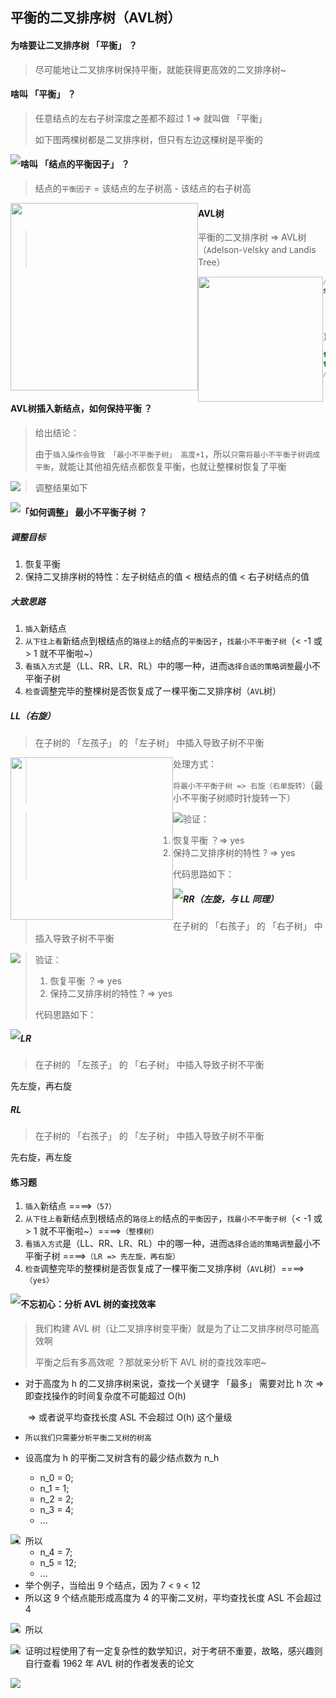 ## 平衡的二叉排序树（AVL树）

#### 为啥要让二叉排序树 「平衡」 ？

> 尽可能地让二叉排序树保持平衡，就能获得更高效的二叉排序树~

#### 啥叫 「平衡」 ？

> 任意结点的左右子树深度之差都不超过 1 => 就叫做 「平衡」
>
> 如下图两棵树都是二叉排序树，但只有左边这棵树是平衡的

<img src='https://gitee.com/pj-l/imgs-1/raw/master/screenShot/image-20211105172817700.png' style='float: left;'></img>

#### 啥叫 「结点的平衡因子」 ？

> 结点的`平衡因子` = 该结点的左子树高 - 该结点的右子树高

<img src='https://gitee.com/pj-l/imgs-1/raw/master/screenShot/image-20211114094537851.png' style='float: left; height: 300px;'></img>

#### AVL树

> 平衡的二叉排序树 => AVL树（`A`delson-`V`elsky and `L`andis Tree）

<img src='https://gitee.com/pj-l/imgs-1/raw/master/screenShot/image-20211114092013219.png' style='float: left; height: 200px;'></img>

```c
/*-- 定义 AVL 树 --*/
struct Node {
  char data;
  struct Node * lChild;
  struct Node * rChild;
  int balance; // 结点的平衡因子
};

typedef struct Node AVL_Node;
typedef struct Node * AVL_Tree;
/*-- 定义 AVL 树 --*/
```

#### AVL树插入新结点，如何保持平衡 ？

> 给出结论：
>
> ​	由于`插入操作会导致 「最小不平衡子树」 高度+1`，所以`只需将最小不平衡子树调成平衡`，就能让其他祖先结点都恢复平衡，也就让整棵树恢复了平衡

<img src='https://gitee.com/pj-l/imgs-1/raw/master/screenShot/image-20211115083504231.png' style='float: left;'></img>

> 调整结果如下

<img src='https://gitee.com/pj-l/imgs-1/raw/master/screenShot/image-20211114095849335.png' style='float: left;'></img>

#### 「如何调整」 最小不平衡子树 ？

##### 调整目标

1. 恢复平衡
2. 保持二叉排序树的特性：左子树结点的值 < 根结点的值 < 右子树结点的值

##### 大致思路

1. `插入`新结点
2. `从下往上看`新结点到根结点的`路径上的`结点的`平衡因子`，`找最小不平衡子树`（< -1 或 > 1 就不平衡啦~）
3. `看插入方式`是（LL、RR、LR、RL）中的哪一种，进而`选择合适的策略调整`最小不平衡子树
4. `检查`调整完毕的整棵树是否恢复成了一棵平衡二叉排序树（`AVL`树）

##### LL（右旋）

> 在子树的 「左孩子」 的 「左子树」 中插入导致子树不平衡

<img src='https://gitee.com/pj-l/imgs-1/raw/master/screenShot/image-20211114101932530.png' style='float: left; height: 260px;'></img>

> 处理方式：
>
> ​	`将最小不平衡子树 => 右旋（右单旋转）`（最小不平衡子树顺时针旋转一下）

<img src='https://gitee.com/pj-l/imgs-1/raw/master/screenShot/image-20211114103524241.png' style='float: left;'></img>

> 验证：
>
> 1. 恢复平衡 ？=> yes
> 2. 保持二叉排序树的特性 ? => yes
> 
> 代码思路如下：

<img src='https://gitee.com/pj-l/imgs-1/raw/master/screenShot/image-20211115091315402.png' style='float: left;'></img>

##### RR（左旋，与 LL 同理）

> 在子树的 「右孩子」 的 「右子树」 中插入导致子树不平衡

<img src='https://gitee.com/pj-l/imgs-1/raw/master/screenShot/image-20211114104609950.png' style='float: left;'></img>

> 验证：
>
> 1. 恢复平衡 ？=> yes
> 2. 保持二叉排序树的特性 ? => yes
>
> 代码思路如下：

<img src='https://gitee.com/pj-l/imgs-1/raw/master/screenShot/image-20211115091625722.png' style='float: left;'></img>

##### LR

> 在子树的 「左孩子」 的 「右子树」 中插入导致子树不平衡

先左旋，再右旋

##### RL

> 在子树的 「右孩子」 的 「左子树」 中插入导致子树不平衡

先右旋，再左旋

#### 练习题

1. `插入`新结点 ====>`（57）`
2. `从下往上看`新结点到根结点的`路径上的`结点的`平衡因子`，`找最小不平衡子树`（< -1 或 > 1 就不平衡啦~）====>`（整棵树）`
3. `看插入方式`是（LL、RR、LR、RL）中的哪一种，进而`选择合适的策略调整`最小不平衡子树 ====>`（LR => 先左旋，再右旋）`
4. `检查`调整完毕的整棵树是否恢复成了一棵平衡二叉排序树（`AVL`树）====>`（yes）`

<img src='https://gitee.com/pj-l/imgs-1/raw/master/screenShot/image-20211115101321294.png' style='float: left;'></img>

#### 不忘初心：分析 AVL 树的查找效率

> 我们构建 AVL 树（让二叉排序树变平衡）就是为了让二叉排序树尽可能高效啊
>
> 平衡之后有多高效呢 ？那就来分析下 AVL 树的查找效率吧~



- 对于高度为 h 的二叉排序树来说，查找一个关键字 「最多」 需要对比 h 次 => 即查找操作的时间复杂度不可能超过 O(h)

  ​													     => 或者说平均查找长度 ASL 不会超过 O(h) 这个量级

- `所以我们只需要分析平衡二叉树的树高`



- 设高度为 h 的平衡二叉树含有的最少结点数为 n_h
  - n_0 = 0;
  - n_1 = 1;
  - n_2 = 2;
  - n_3 = 4;
  - ...

<img src='https://gitee.com/pj-l/imgs-1/raw/master/screenShot/image-20211115110202721.png' style='float: left;'></img>

- 所以
  - n_4 = 7;
  - n_5 = 12;
  - ...
- 举个例子，当给出 9 个结点，因为 7 < `9` < 12
- 所以这 9 个结点能形成高度为 4 的平衡二叉树，平均查找长度 ASL 不会超过 4

<img src='https://gitee.com/pj-l/imgs-1/raw/master/screenShot/image-20211115110850140.png' style='float: left;'></img>

- 所以

<img src='https://gitee.com/pj-l/imgs-1/raw/master/screenShot/image-20211115111003431.png' style='float: left;'></img>

- 证明过程使用了有一定复杂性的数学知识，对于考研不重要，故略，感兴趣则自行查看 1962 年 AVL 树的作者发表的论文

<img src='https://gitee.com/pj-l/imgs-1/raw/master/screenShot/image-20211115111401219.png' style='float: left;'></img>
